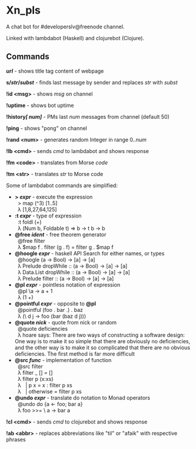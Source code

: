 Xn_pls
======
A chat bot for #developerslv@freenode channel.

Linked with lambdabot (Haskell) and clojurebot (Clojure).

Commands
-
<b><i>url</i></b> - shows title tag content of webpage

<b>s/<i>str</i>/<i>subst</i></b> - finds last message by sender and replaces <i>str</i> with <i>subst</i>

<b>!id &lt;msg&gt;</b> - shows <i>msg</i> on channel

<b>!uptime</b> - shows bot uptime

<b>!history<i>[ num]</i></b> - PMs last <i>num</i> messages from channel (default 50)

<b>!ping</b> - shows "pong" on channel

<b>!rand &lt;num&gt;</b> - generates random Integer in range 0..<i>num</i>

<b>!lb &lt;cmd&gt;</b> - sends <i>cmd</i> to lambdabot and shows response

<b>!fm &lt;code&gt;</b> - translates from Morse <i>code</i>

<b>!tm &lt;str&gt;</b> - translates <i>str</i> to Morse code

Some of lambdabot commands are simplified:

  <ul>
    <li><b>&gt; <i>expr</i></b> - execute the expression<br />
        &nbsp;&nbsp;> map (^3) [1..5]<br />
        &nbsp;&nbsp;λ [1,8,27,64,125]
    </li>
    <li><b>:t <i>expr</i></b> - type of expression<br />
        &nbsp;&nbsp;:t foldl (+)<br />
        &nbsp;&nbsp;λ (Num b, Foldable t) => b -> t b -> b
    </li>
    <li><b>@free <i>ident</i></b> - free theorem generator<br />
        &nbsp;&nbsp;@free filter<br />
        &nbsp;&nbsp;λ $map f . filter (g . f) = filter g . $map f
    </li>
    <li><b>@hoogle <i>expr</i></b> - haskell API Search for either names, or types<br />
        &nbsp;&nbsp;@hoogle (a -> Bool) -> [a] -> [a]<br />
        &nbsp;&nbsp;λ Prelude dropWhile :: (a -> Bool) -> [a] -> [a]<br />
        &nbsp;&nbsp;λ Data.List dropWhile :: (a -> Bool) -> [a] -> [a]<br />
        &nbsp;&nbsp;λ Prelude filter :: (a -> Bool) -> [a] -> [a]
    </li>
    <li><b>@pl <i>expr</i></b> - pointless notation of expression<br />
        &nbsp;&nbsp;@pl \a -> a + 1<br />
        &nbsp;&nbsp;λ (1 +)</li>
    <li><b>@pointful <i>expr</i></b> - opposite to <b>@pl</b><br />
        &nbsp;&nbsp;@pointful (foo . bar .) . baz<br />
        &nbsp;&nbsp;λ (\ d j -> foo (bar (baz d j)))
    </li>
    <li><b>@quote <i>nick</i></b> - quote from nick or random<br />
        &nbsp;&nbsp;@quote deficiencies<br />
        &nbsp;&nbsp;λ hoare says: There are two ways of constructing a software design: One way is to make it so simple that there are obviously no deficiencies, and the other way is to make it so complicated that there are no obvious deficiencies. The first method is far more difficult</li>
    <li><b>@src <i>func</i></b> - implementation of function<br />
        &nbsp;&nbsp;@src filter<br />
        &nbsp;&nbsp;λ filter _ []     = []<br />
        &nbsp;&nbsp;λ filter p (x:xs)<br />
        &nbsp;&nbsp;λ &nbsp;&nbsp;| p x       = x : filter p xs<br />
        &nbsp;&nbsp;λ &nbsp;&nbsp;| otherwise = filter p xs
    </li>
    <li><b>@undo <i>expr</i></b> - translate do notation to Monad operators<br />
        &nbsp;&nbsp;@undo do {a <- foo; bar a}<br />
        &nbsp;&nbsp;λ foo >>= \ a -> bar a
    </li>
  </ul>

<b>!cl &lt;cmd&gt;</b> - sends <i>cmd</i> to clojurebot and shows response

<b>!ab &lt;abbr&gt;</b> - replaces abbreviations like "til" or "afaik" with respective phrases

